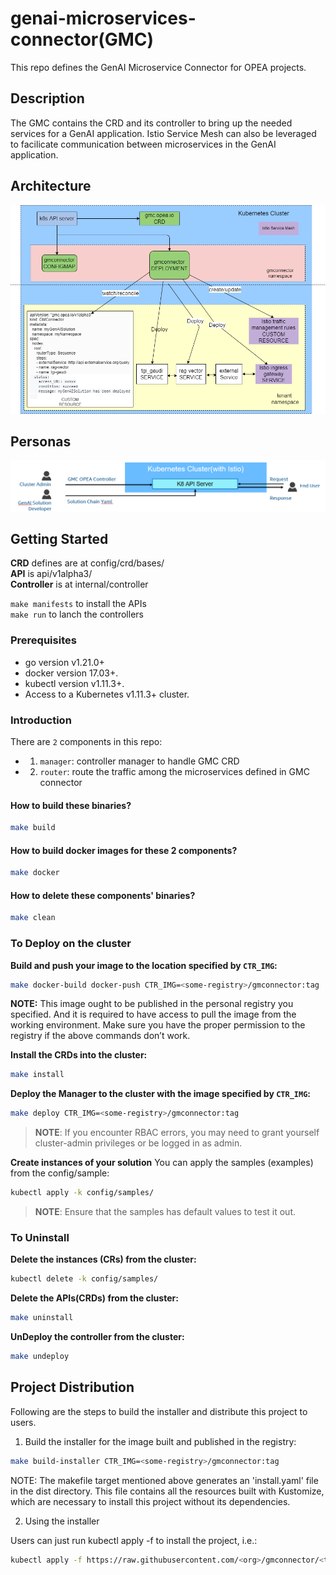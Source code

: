 # genai-microservices-connector(GMC)
This repo defines the GenAI Microservice Connector for OPEA projects.

## Description
The GMC contains the CRD and its controller to bring up the needed services for a GenAI application.
Istio Service Mesh can also be leveraged to facilicate communication between microservices in the GenAI application.

## Architecture

![GMC Architecture](./architecture.png)

## Personas

![GMC Personas](./personas.png)

## Getting Started

**CRD** defines are at config/crd/bases/  
**API** is api/v1alpha3/  
**Controller** is at internal/controller  

`make manifests` to install the APIs  
`make run` to lanch the controllers   

### Prerequisites
- go version v1.21.0+
- docker version 17.03+.
- kubectl version v1.11.3+.
- Access to a Kubernetes v1.11.3+ cluster.


### Introduction

There are `2` components in this repo:

- 1. `manager`: controller manager to handle GMC CRD
- 2. `router`: route the traffic among the microservices defined in GMC connector

#### How to build these binaries?

```sh
make build
```

#### How to build docker images for these 2 components?

```sh
make docker
```

#### How to delete these components' binaries?

```sh
make clean 
```

### To Deploy on the cluster
**Build and push your image to the location specified by `CTR_IMG`:**

```sh
make docker-build docker-push CTR_IMG=<some-registry>/gmconnector:tag
```

**NOTE:** This image ought to be published in the personal registry you specified.
And it is required to have access to pull the image from the working environment.
Make sure you have the proper permission to the registry if the above commands don’t work.

**Install the CRDs into the cluster:**

```sh
make install
```

**Deploy the Manager to the cluster with the image specified by `CTR_IMG`:**

```sh
make deploy CTR_IMG=<some-registry>/gmconnector:tag
```

> **NOTE**: If you encounter RBAC errors, you may need to grant yourself cluster-admin
privileges or be logged in as admin.

**Create instances of your solution**
You can apply the samples (examples) from the config/sample:

```sh
kubectl apply -k config/samples/
```

>**NOTE**: Ensure that the samples has default values to test it out.

### To Uninstall
**Delete the instances (CRs) from the cluster:**

```sh
kubectl delete -k config/samples/
```

**Delete the APIs(CRDs) from the cluster:**

```sh
make uninstall
```

**UnDeploy the controller from the cluster:**

```sh
make undeploy
```

## Project Distribution

Following are the steps to build the installer and distribute this project to users.

1. Build the installer for the image built and published in the registry:

```sh
make build-installer CTR_IMG=<some-registry>/gmconnector:tag
```

NOTE: The makefile target mentioned above generates an 'install.yaml'
file in the dist directory. This file contains all the resources built
with Kustomize, which are necessary to install this project without
its dependencies.

2. Using the installer

Users can just run kubectl apply -f <URL for YAML BUNDLE> to install the project, i.e.:

```sh
kubectl apply -f https://raw.githubusercontent.com/<org>/gmconnector/<tag or branch>/dist/install.yaml
```



